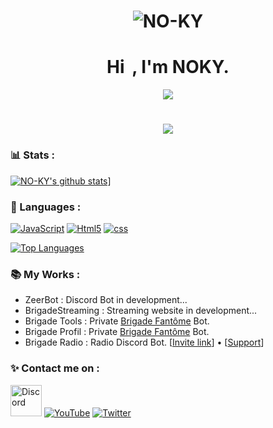 <h1 align="center"> <img src="https://komarev.com/ghpvc/?username=NO-KY&label=Profile%20views&color=0e75b6&style=flat" alt="NO-KY" /> </h1>


<h1 align="center">Hi <img src="https://media.giphy.com/media/hvRJCLFzcasrR4ia7z/giphy.gif" width="5px">, I'm NOKY.</h1>

<p style="margin: 15px;" align="center">
    <img src="https://readme-typing-svg.herokuapp.com?duration=4000&color=EBD41B&center=true&vCenter=true&lines=Brigade+Fant%C3%B4me+%F0%9F%95%B7%EF%B8%8F;ZeerBot+%F0%9F%A4%96;Beginner+Developer+%F0%9F%92%BB">
    
<h1 align="center"><img src="https://discord.c99.nl/widget/theme-2/753653005701611661.png"> </h1>

### 📊 Stats :

[![NO-KY's github stats](https://github-readme-stats.vercel.app/api?username=NO-KY&show_icons=true&theme=midnight-purple&count_private=false)](https://github.com/NO-KY)]

### 📌 Languages :

<p>
    	<a href="http://www.open-std.org/jtc1/sc22/wg14/"><img alt="JavaScript" src="https://img.shields.io/badge/-JavaScript-f0db4f?logo=JavaScript&logoColor=white" /></a>
	<a href="https://www.w3.org/TR/2017/REC-html52-20171214/"><img alt="Html5" src = "https://img.shields.io/badge/-HTML5-E34F26?logo=html5&logoColor=white"/></a>
	<a href="https://www.w3.org/TR/CSS/#css"><img alt="css" src="https://img.shields.io/badge/-CSS-00A6FF?logo=css3&logoColor=white" /></a>
<p>
    <a href="http://www.open-std.org/jtc1/sc22/wg14/%22%3E<img alt="JavaScript" src="https://img.shields.io/badge/-JavaScript-f0db4f?logo=JavaScript&logoColor=white" /></a>
</p>

[![Top Languages](https://github-readme-stats.vercel.app/api/top-langs/?username=NO-KY&layout=compact&theme=midnight-purple)](https://github.com/NO-KY)

### 📚 My Works :

- ZeerBot : Discord Bot in development...
- BrigadeStreaming : Streaming website in development...
- Brigade Tools : Private [Brigade Fantôme](https://discord.gg/geFX6ZvuGC) Bot.
- Brigade Profil : Private [Brigade Fantôme](https://discord.gg/geFX6ZvuGC) Bot.
- Brigade Radio : Radio Discord Bot. [[Invite link](https://discord.com/api/oauth2/authorize?client_id=859644153461997608&permissions=2213865792&scope=bot)] • [[Support](https://discord.gg/geFX6ZvuGC)]

### ✨ Contact me on :

<p>
    	<a href="https://discord.com/invite/geFX6ZvuGC"><img width = "50px" alt="Discord" src="https://cdn4.iconfinder.com/data/icons/logos-and-brands/512/91_Discord_logo_logos-512.png" /></a>
	<a href="https://www.youtube.com/channel/UC5E77mAS0LnlnVXU_aIAhoA"><img alt="YouTube" src = "https://img.shields.io/youtube/channel/subscribers/UC5E77mAS0LnlnVXU_aIAhoA?style=social"/></a>
	<a href="https://twitter.com/NOKYOUTUBE"><img alt="Twitter" src="https://img.shields.io/twitter/follow/NOKYOUTUBE?logo=twitter&style=for-the-badge" /></a>
<p>
